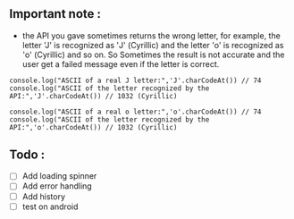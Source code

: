 #

## Important note :
- the API you gave sometimes returns the wrong letter, for example, the letter 'J' is recognized as 'Ј' (Cyrillic) and the letter 'o' is recognized as 'о' (Cyrillic) and so on.
So Sometimes the result is not accurate and the user get a failed message even if the letter is correct.

```
console.log("ASCII of a real J letter:",'J'.charCodeAt()) // 74
console.log("ASCII of the letter recognized by the API:",'Ј'.charCodeAt()) // 1032 (Cyrillic)
```

```
console.log("ASCII of a real o letter:",'o'.charCodeAt()) // 74
console.log("ASCII of the letter recognized by the API:",'о'.charCodeAt()) // 1032 (Cyrillic)
```
## Todo :
- [ ] Add loading spinner
- [ ] Add error handling
- [ ] Add history
- [ ] test on android